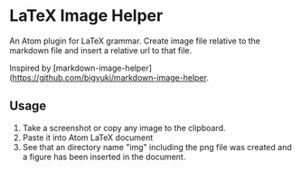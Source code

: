 # LaTeX Image Helper

An Atom plugin for LaTeX grammar. Create image file relative to the markdown file and insert a relative url to that file.

Inspired by [markdown-image-helper](https://github.com/bigyuki/markdown-image-helper.

## Usage
1. Take a screenshot or copy any image to the clipboard.
2. Paste it into Atom LaTeX document
3. See that an directory name "img" including the png file was created and a figure has been inserted in the document.
